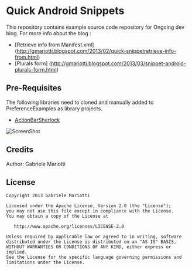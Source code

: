 # Quick Android Snippets


This repository contains example source code repository for Ongoing dev blog.
For more info about the blog : 
 * [Retrieve info from Manifest.xml] (http://gmariotti.blogspot.com/2013/02/quick-snippetretrieve-info-from.html)
 * [Plurals form] (http://gmariotti.blogspot.com/2013/03/snippet-android-plurals-form.html)
 

## Pre-Requisites

The following libraries need to cloned and manually added to PreferenceExamples as library projects.

 * [ActionBarSherlock](https://github.com/JakeWharton/ActionBarSherlock)
 
 
![ScreenShot](https://github.com/gabrielemariotti/androiddev/raw/master/QuickSnippets/Main.gif)


Credits
-------

Author: Gabriele Mariotti

License
-------

    Copyright 2013 Gabriele Mariotti

    Licensed under the Apache License, Version 2.0 (the "License");
    you may not use this file except in compliance with the License.
    You may obtain a copy of the License at

       http://www.apache.org/licenses/LICENSE-2.0

    Unless required by applicable law or agreed to in writing, software
    distributed under the License is distributed on an "AS IS" BASIS,
    WITHOUT WARRANTIES OR CONDITIONS OF ANY KIND, either express or implied.
    See the License for the specific language governing permissions and
    limitations under the License.
    
